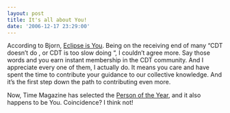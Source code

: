 ```yaml
---
layout: post
title: It's all about You!
date: '2006-12-17 23:29:00'
---
```



According to Bjorn, [Eclipse is You](http://eclipse-projects.blogspot.com/2006/12/eclipse-is-you.html). Being on the receiving end of many “CDT doesn’t do <x>, or CDT is too slow doing <y>“, I couldn’t agree more. Say those words and you earn instant membership in the CDT community. And I appreciate every one of them, I actually do. It means you care and have spent the time to contribute your guidance to our collective knowledge. And it’s the first step down the path to contributing even more.</y></x>

Now, Time Magazine has selected the [Person of the Year](http://www.time.com/time/magazine/article/0,9171,1569514,00.html), and it also happens to be You. Coincidence? I think not!


